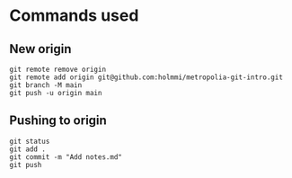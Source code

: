 # Commands used

## New origin
```
git remote remove origin
git remote add origin git@github.com:holmmi/metropolia-git-intro.git
git branch -M main
git push -u origin main
```

## Pushing to origin
```
git status
git add .
git commit -m "Add notes.md"
git push
```